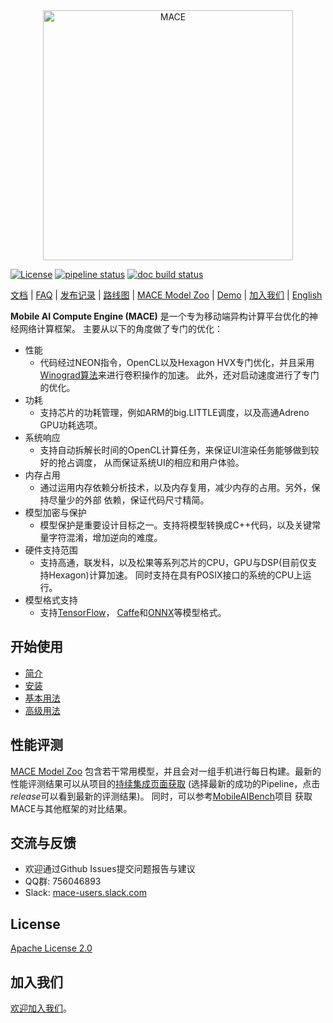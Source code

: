 <div  align="center">
<img src="docs/mace-logo.png" width = "400" alt="MACE" />
</div>

[![License](https://img.shields.io/badge/License-Apache%202.0-blue.svg)](LICENSE)
[![pipeline status](https://gitlab.com/llhe/mace/badges/master/pipeline.svg)](https://gitlab.com/llhe/mace/pipelines)
[![doc build status](https://readthedocs.org/projects/mace/badge/?version=latest)](https://readthedocs.org/projects/mace/badge/?version=latest)

[文档](https://mace.readthedocs.io) |
[FAQ](https://mace.readthedocs.io/en/latest/faq.html) |
[发布记录](RELEASE.md) |
[路线图](ROADMAP.md) |
[MACE Model Zoo](https://github.com/XiaoMi/mace-models) |
[Demo](mace/examples/android) |
[加入我们](JOBS.md) |
[English](README.md)

**Mobile AI Compute Engine (MACE)** 是一个专为移动端异构计算平台优化的神经网络计算框架。
主要从以下的角度做了专门的优化：
* 性能
  * 代码经过NEON指令，OpenCL以及Hexagon HVX专门优化，并且采用
  [Winograd算法](https://arxiv.org/abs/1509.09308)来进行卷积操作的加速。
  此外，还对启动速度进行了专门的优化。
* 功耗
  * 支持芯片的功耗管理，例如ARM的big.LITTLE调度，以及高通Adreno GPU功耗选项。
* 系统响应
  * 支持自动拆解长时间的OpenCL计算任务，来保证UI渲染任务能够做到较好的抢占调度，
  从而保证系统UI的相应和用户体验。
* 内存占用
  * 通过运用内存依赖分析技术，以及内存复用，减少内存的占用。另外，保持尽量少的外部
  依赖，保证代码尺寸精简。
* 模型加密与保护
  * 模型保护是重要设计目标之一。支持将模型转换成C++代码，以及关键常量字符混淆，增加逆向的难度。
* 硬件支持范围
  * 支持高通，联发科，以及松果等系列芯片的CPU，GPU与DSP(目前仅支持Hexagon)计算加速。
  同时支持在具有POSIX接口的系统的CPU上运行。
* 模型格式支持
  * 支持[TensorFlow](https://github.com/tensorflow/tensorflow)，
  [Caffe](https://github.com/BVLC/caffe)和[ONNX](https://github.com/onnx/onnx)等模型格式。

## 开始使用
* [简介](https://mace.readthedocs.io/en/latest/introduction.html)
* [安装](https://mace.readthedocs.io/en/latest/installation/env_requirement.html)
* [基本用法](https://mace.readthedocs.io/en/latest/user_guide/basic_usage.html)
* [高级用法](https://mace.readthedocs.io/en/latest/user_guide/advanced_usage.html)

## 性能评测
[MACE Model Zoo](https://github.com/XiaoMi/mace-models)
包含若干常用模型，并且会对一组手机进行每日构建。最新的性能评测结果可以从项目的[持续集成页面获取](https://gitlab.com/llhe/mace-models/pipelines)
(选择最新的成功的Pipeline，点击*release*可以看到最新的评测结果)。
同时，可以参考[MobileAIBench](https://github.com/XiaoMi/mobile-ai-bench)项目
获取MACE与其他框架的对比结果。

## 交流与反馈
* 欢迎通过Github Issues提交问题报告与建议
* QQ群: 756046893
* Slack: [mace-users.slack.com](https://join.slack.com/t/mace-users/shared_invite/enQtMzkzNjM3MzMxODYwLTAyZTAzMzQyNjc0ZGI5YjU3MjI1N2Q2OWI1ODgwZjAwOWVlNzFlMjFmMTgwYzhjNzU4MDMwZWQ1MjhiM2Y4OTE)

## License
[Apache License 2.0](LICENSE)

## 加入我们
[欢迎加入我们](JOBS.md)。
